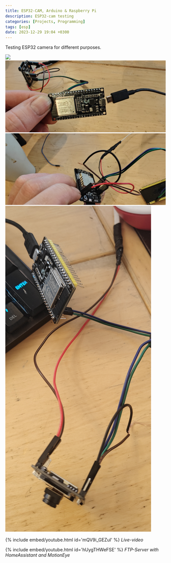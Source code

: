 ```yaml
---
title: ESP32-CAM, Arduino & Raspberry Pi
description: ESP32-cam testing
categories: [Projects, Programming]
tags: [esp]
date: 2023-12-29 19:04 +0300
---
```


Testing ESP32 camera for different purposes.

![](assets/img/IMG20240203190206.jpg)
![](assets/img/IMG20240203190222.jpg)
![](assets/img/IMG20240203190252.jpg)
![](assets/img/IMG20240204123805.jpg)


{% include embed/youtube.html id='mQV9i_GEZuI' %}
*Live-video*

{% include embed/youtube.html id='hUygTHWeFSE' %}
*FTP-Server with HomeAssistant and MotionEye*


